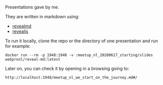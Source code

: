 Presentations gave by me.

They are written in markdown using:

- [revealmd](https://github.com/webpro/reveal-md)
- [revealjs](https://revealjs.com/)

To run it locally, clone the repo or the directory of one presentation and run for example:

```console
docker run --rm -p 1948:1948 -v :meetup_nl_20200617_starting/slides webpronl/reveal-md:latest
```

Later on, you can check it by opening in a browsing going to:

```console
http://localhost:1948/meetup_nl_we_start_on_the_journey.md#/
```
